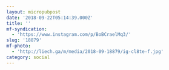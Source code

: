 ```yaml
---
layout: micropubpost
date: '2018-09-22T05:14:39.000Z'
title: ''
mf-syndication:
  - 'https://www.instagram.com/p/BoBCraelMq3/'
slug: '18879'
mf-photo:
  - 'http://liech.ga/m/media/2018-09-18879/ig-cl8te-f.jpg'
category: social
---
```

